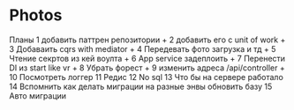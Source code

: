 # Photos

Планы
    1 добавить паттрен репозитории  +
    2 добавить его с unit of work  + 
    3 Добаваить cqrs with mediator +
    4 Передевать фото загрузка и тд +
    5 Чтение секртов из кей воулта + 
    6 App service  задеплоить + 
    7 Перенести DI из start like vr + 
    8 Убрать форест + 
    9 изменить адреса /api/controller + 
    10 Посмотреть логгер
    11 Редис
    12 No sql
    13 Что бы на сервере работало
    14 Вспомнить как делать миграции на разные энвы обновить базу
    15 Авто миграции 


    
   